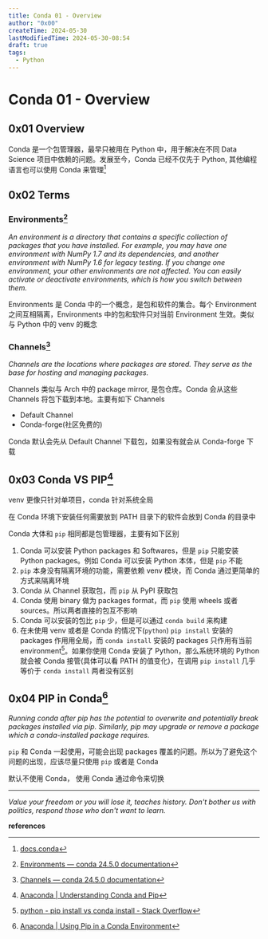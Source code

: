 ```yaml
---
title: Conda 01 - Overview
author: "0x00"
createTime: 2024-05-30
lastModifiedTime: 2024-05-30-08:54
draft: true
tags:
  - Python
---
```


# Conda 01 - Overview

## 0x01 Overview

Conda 是一个包管理器，最早只被用在 Python 中，用于解决在不同 Data Science 项目中依赖的问题。发展至今，Conda 已经不仅先于 Python, 其他编程语言也可以使用 Conda 来管理[^1]

## 0x02 Terms

### Environments[^2]

*An environment is a directory that contains a specific collection of packages that you have installed. For example, you may have one environment with NumPy 1.7 and its dependencies, and another environment with NumPy 1.6 for legacy testing. If you change one environment, your other environments are not affected. You can easily activate or deactivate environments, which is how you switch between them.*

Environments 是 Conda 中的一个概念，是包和软件的集合。每个 Environment 之间互相隔离，Environments 中的包和软件只对当前 Environment 生效。类似与 Python 中的 venv 的概念

### Channels[^3]

*Channels are the locations where packages are stored. They serve as the base for hosting and managing packages.*

Channels 类似与 Arch 中的 package mirror, 是包仓库。Conda 会从这些 Channels 将包下载到本地。主要有如下 Channels
- Default Channel
- Conda-forge(社区免费的)

Conda 默认会先从 Default Channel 下载包，如果没有就会从 Conda-forge 下载

## 0x03 Conda VS PIP[^4]

venv 更像只针对单项目，conda 针对系统全局

在 Conda 环境下安装任何需要放到 PATH 目录下的软件会放到 Conda 的目录中

Conda 大体和 `pip` 相同都是包管理器，主要有如下区别
1. Conda 可以安装 Python packages 和 Softwares，但是 `pip`  只能安装 Python packages。例如 Conda 可以安装 Python 本体，但是 `pip` 不能
2. `pip` 本身没有隔离环境的功能，需要依赖 venv 模块，而 Conda 通过更简单的方式来隔离环境
3. Conda 从 Channel 获取包，而 `pip` 从 PyPI 获取包
4. Conda 使用 binary 做为 packages format，而 `pip` 使用 wheels 或者 sources。所以两者直接的包互不影响
5. Conda 可以安装的包比 `pip` 少，但是可以通过 `conda build` 来构建
6. 在未使用 venv 或者是 Conda 的情况下(`python`) `pip install` 安装的 packages 作用用全局，而 `conda install` 安装的 packages 只作用有当前 environment[^5]。如果你使用 Conda 安装了 Python，那么系统环境的 Python 就会被 Conda 接管(具体可以看 PATH 的值变化)，在调用 `pip install` 几乎等价于 `conda install` 两者没有区别

## 0x04 PIP in Conda[^6]

*Running conda after pip has the potential to overwrite and potentially break packages installed via pip. Similarly, pip may upgrade or remove a package which a conda-installed package requires.*

`pip` 和 Conda 一起使用，可能会出现 packages 覆盖的问题。所以为了避免这个问题的出现，应该尽量只使用 `pip` 或者是 Conda

默认不使用 Conda， 使用 Conda 通过命令来切换

---
*Value your freedom or you will lose it, teaches history. Don't bother us with politics, respond those who don't want to learn.*

**references**

[^1]: [docs.conda](https://docs.conda.io/en/latest/)
[^2]: [Environments — conda 24.5.0 documentation](https://docs.conda.io/projects/conda/en/stable/user-guide/concepts/environments.html)
[^3]: [Channels — conda 24.5.0 documentation](https://docs.conda.io/projects/conda/en/stable/user-guide/concepts/channels.html)
[^4]: [Anaconda | Understanding Conda and Pip](https://www.anaconda.com/blog/understanding-conda-and-pip)
[^5]: [python - pip install vs conda install - Stack Overflow](https://stackoverflow.com/questions/65536064/pip-install-vs-conda-install)
[^6]: [Anaconda | Using Pip in a Conda Environment](https://www.anaconda.com/blog/using-pip-in-a-conda-environment)